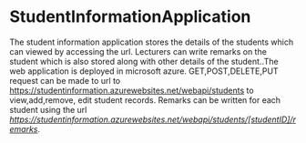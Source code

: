 # StudentInformationApplication
The student information application stores the details of the students which can viewed by accessing the url. Lecturers can write remarks on the student which is also stored along with other details of the student..The web application is deployed in microsoft azure.
GET,POST,DELETE,PUT request can be made to url to https://studentinformation.azurewebsites.net/webapi/students to view,add,remove, edit student records.
Remarks can be written for each student using the url *https://studentinformation.azurewebsites.net/webapi/students/[studentID]/remarks*. 

